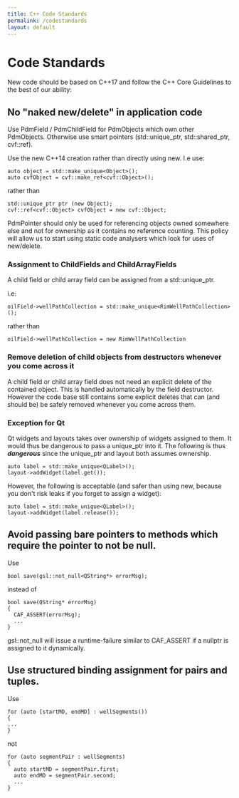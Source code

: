 ```yaml
---
title: C++ Code Standards
permalink: /codestandards
layout: default
---
```


# Code Standards 

New code should be based on C++17 and follow the C++ Core Guidelines to the best of our ability:

## No "naked new/delete" in application code
Use PdmField / PdmChildField for PdmObjects which own other PdmObjects. Otherwise use smart pointers (std::unique_ptr, std::shared_ptr, cvf::ref).

Use the new C++14 creation rather than directly using new. I.e use:
```
auto object = std::make_unique<Object>();
auto cvfObject = cvf::make_ref<cvf::Object>();
```
rather than 
```
std::unique_ptr ptr (new Object);
cvf::ref<cvf::Object> cvfObject = new cvf::Object;
```
PdmPointer<T> should only be used for referencing objects owned somewhere else and not for ownership as it contains no reference counting. This policy will allow us to start using static code analysers which look for uses of new/delete.

### Assignment to ChildFields and ChildArrayFields
A child field or child array field can be assigned from a std::unique_ptr.

i.e:
```
oilField->wellPathCollection = std::make_unique<RimWellPathCollection>();
```
rather than
```
oilField->wellPathCollection = new RimWellPathCollection
```
### Remove deletion of child objects from destructors whenever you come across it
A child field or child array field does not need an explicit delete of the contained object. This is handled automatically by the field destructor. However the code base still contains some explicit deletes that can (and should be) be safely removed whenever you come across them.

### Exception for Qt
Qt widgets and layouts takes over ownership of widgets assigned to them. It would thus be dangerous to pass a unique_ptr into it.
The following is thus ***dangerous*** since the unique_ptr and layout both assumes ownership.
```
auto label = std::make_unique<QLabel>();
layout->addWidget(label.get());
```

However, the following is acceptable (and safer than using new, because you don't risk leaks if you forget to assign a widget):
```
auto label = std::make_unique<QLabel>();
layout->addWidget(label.release());
```

## Avoid passing bare pointers to methods which require the pointer to not be null. 
Use 
```
bool save(gsl::not_null<QString*> errorMsg);
```
instead of 
```
bool save(QString* errorMsg)
{
  CAF_ASSERT(errorMsg);
  ...
}
```
gsl::not_null will issue a runtime-failure similar to CAF_ASSERT if a nullptr is assigned to it dynamically.

## Use structured binding assignment for pairs and tuples. 
Use
```
for (auto [startMD, endMD] : wellSegments())
{
...
}
```
not
```
for (auto segmentPair : wellSegments)
{ 
  auto startMD = segmentPair.first;
  auto endMD = segmentPair.second;
  ...
}
